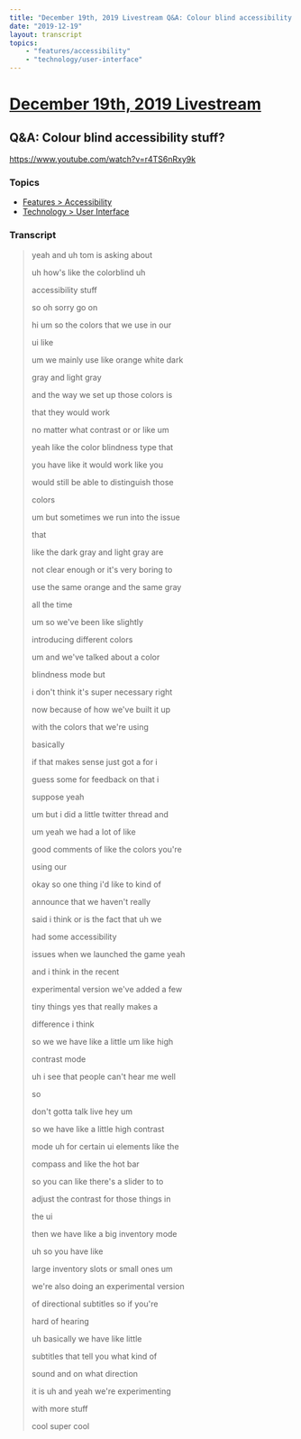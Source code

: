 ```yaml
---
title: "December 19th, 2019 Livestream Q&A: Colour blind accessibility stuff?"
date: "2019-12-19"
layout: transcript
topics:
    - "features/accessibility"
    - "technology/user-interface"
---
```

# [December 19th, 2019 Livestream](../2019-12-19.md)
## Q&A: Colour blind accessibility stuff?
https://www.youtube.com/watch?v=r4TS6nRxy9k

### Topics
* [Features > Accessibility](../topics/features/accessibility.md)
* [Technology > User Interface](../topics/technology/user-interface.md)

### Transcript

> yeah and uh tom is asking about
>
> uh how's like the colorblind uh
>
> accessibility stuff
>
> so oh sorry go on
>
> hi um so the colors that we use in our
>
> ui like
>
> um we mainly use like orange white dark
>
> gray and light gray
>
> and the way we set up those colors is
>
> that they would work
>
> no matter what contrast or or like um
>
> yeah like the color blindness type that
>
> you have like it would work like you
>
> would still be able to distinguish those
>
> colors
>
> um but sometimes we run into the issue
>
> that
>
> like the dark gray and light gray are
>
> not clear enough or it's very boring to
>
> use the same orange and the same gray
>
> all the time
>
> um so we've been like slightly
>
> introducing different colors
>
> um and we've talked about a color
>
> blindness mode but
>
> i don't think it's super necessary right
>
> now because of how we've built it up
>
> with the colors that we're using
>
> basically
>
> if that makes sense just got a for i
>
> guess some for feedback on that i
>
> suppose yeah
>
> um but i did a little twitter thread and
>
> um yeah we had a lot of like
>
> good comments of like the colors you're
>
> using our
>
> okay so one thing i'd like to kind of
>
> announce that we haven't really
>
> said i think or is the fact that uh we
>
> had some accessibility
>
> issues when we launched the game yeah
>
> and i think in the recent
>
> experimental version we've added a few
>
> tiny things yes that really makes a
>
> difference i think
>
> so we we have like a little um like high
>
> contrast mode
>
> uh i see that people can't hear me well
>
> so
>
> don't gotta talk live hey um
>
> so we have like a little high contrast
>
> mode uh for certain ui elements like the
>
> compass and like the hot bar
>
> so you can like there's a slider to to
>
> adjust the contrast for those things in
>
> the ui
>
> then we have like a big inventory mode
>
> uh so you have like
>
> large inventory slots or small ones um
>
> we're also doing an experimental version
>
> of directional subtitles so if you're
>
> hard of hearing
>
> uh basically we have like little
>
> subtitles that tell you what kind of
>
> sound and on what direction
>
> it is uh and yeah we're experimenting
>
> with more stuff
>
> cool super cool
>
